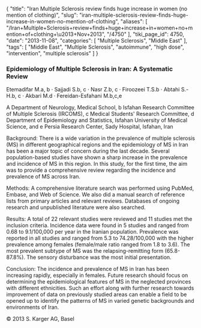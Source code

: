 {
    "title": "Iran Multiple Sclerosis review finds huge increase in women (no mention of clothing)",
    "slug": "iran-multiple-sclerosis-review-finds-huge-increase-in-women-no-mention-of-clothing",
    "aliases": [
        "/Iran+Multiple+Sclerosis+review+finds+huge+increase+in+women+no+mention+of+clothing+\u2013+Nov+2013",
        "/4750"
    ],
    "tiki_page_id": 4750,
    "date": "2013-11-08",
    "categories": [
        "Multiple Sclerosis",
        "Middle East"
    ],
    "tags": [
        "Middle East",
        "Multiple Sclerosis",
        "autoimmune",
        "high dose",
        "intervention",
        "multiple sclerosis"
    ]
}


### Epidemiology of Multiple Sclerosis in Iran: A Systematic Review

Etemadifar M.a, b · Sajjadi S.b, c · Nasr Z.b, c · Firoozeei T.S.b · Abtahi S.-H.b, c · Akbari M.d · Fereidan-Esfahani M.b,c,e

A Department of Neurology, Medical School, b Isfahan Research Committee of Multiple Sclerosis (IRCOMS), c Medical Students' Research Committee, d Department of Epidemiology and Statistics, Isfahan University of Medical Science, and e Persia Research Center, Sady Hospital, Isfahan, Iran

Background: There is a wide variation in the prevalence of multiple sclerosis (MS) in different geographical regions and the epidemiology of MS in Iran has been a major topic of concern during the last decade. Several population-based studies have shown a sharp increase in the prevalence and incidence of MS in this region. In this study, for the first time, the aim was to provide a comprehensive review regarding the incidence and prevalence of MS across Iran. 

Methods: A comprehensive literature search was performed using PubMed, Embase, and Web of Science. We also did a manual search of reference lists from primary articles and relevant reviews. Databases of ongoing research and unpublished literature were also searched. 

Results: A total of 22 relevant studies were reviewed and 11 studies met the inclusion criteria. Incidence data were found in 5 studies and ranged from 0.68 to 9.1/100,000 per year in the Iranian population. Prevalence was reported in all studies and ranged from 5.3 to 74.28/100,000 with the higher prevalence among females (female/male ratio ranged from 1.8 to 3.6). The most prevalent subtype of MS was the relapsing-remitting form (65.8-87.8%). The sensory disturbance was the most initial presentation. 

Conclusion: The incidence and prevalence of MS in Iran has been increasing rapidly, especially in females. Future research should focus on determining the epidemiological features of MS in the neglected provinces with different ethnicities. Such an effort along with further research towards improvement of data on previously studied areas can enable a field to be opened up to identify the patterns of MS in varied genetic backgrounds and environments of Iran.

© 2013 S. Karger AG, Basel